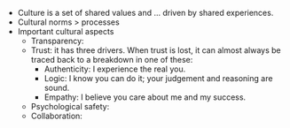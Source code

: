 * Culture is a set of shared values and ... driven by shared experiences. 
* Cultural norms > processes
* Important cultural aspects
    * Transparency: 
    * Trust: it has three drivers. When trust is lost, it can almost always be traced back to a breakdown in one of these:
        * Authenticity: I experience the real you.
        * Logic: I know you can do it; your judgement and reasoning are sound.
        * Empathy: I believe you care about me and my success.
    * Psychological safety: 
    * Collaboration: 